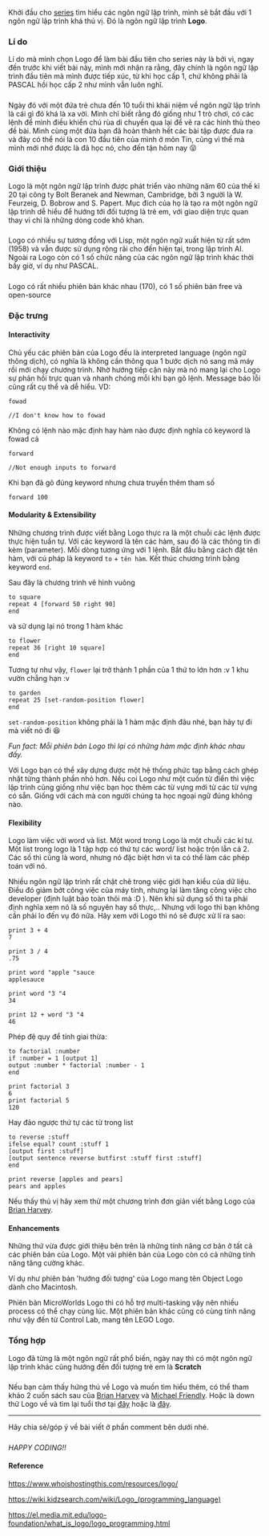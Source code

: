 Khởi đầu cho [series](https://viblo.asia/s/programming-language-Wj53OmY856m) tìm hiểu các ngôn ngữ lập trình, mình sẽ bắt đầu với 1 ngôn ngữ lập trình khá thú vị. Đó là ngôn ngữ lập trình **Logo**.
### Lí do
Lí do mà mình chọn Logo để làm bài đầu tiên cho series này là bởi vì, ngay đến trước khi viết bài này, mình mới nhận ra rằng, đây chính là ngôn ngữ lập trình đầu tiên mà mình được tiếp xúc, từ khi học cấp 1, chứ không phải là PASCAL hồi học cấp 2 như mình vẫn luôn nghĩ.
#####
Ngày đó với một đứa trẻ chưa đến 10 tuổi thì khái niệm về ngôn ngữ lập trình là cái gì đó khá là xa vời. Mình chỉ biết rằng đó giống như 1 trò chơi, có các lệnh để mình điều khiển chú rùa di chuyển qua lại để vẽ ra các hình thù theo đề bài.  Mình cùng một đứa bạn đã hoàn thành hết các bài tập được đưa ra và đây có thể nói là con 10 đầu tiên của mình ở môn Tin, cũng vì thế mà mình mới nhớ được là đã học nó, cho đến tận hôm nay :stuck_out_tongue_closed_eyes:
### Giới thiệu
Logo là một ngôn ngữ lập trình được phát triển vào những năm 60 của thế kỉ 20 tại công ty Bolt Beranek and Newman, Cambridge, bởi 3 người là W. Feurzeig, D. Bobrow and S. Papert.
Mục đích của họ là tạo ra một ngôn ngữ lập trình dễ hiểu để hướng tới đối tượng là trẻ em, với giao diện trực quan thay vì chỉ là những dòng code khô khan.

#####
Logo có nhiều sự tương đồng với Lisp, một ngôn ngữ xuất hiện từ rất sớm (1958) và vẫn được sử dụng rộng rãi cho đến hiện tại, trong lập trình AI. Ngoài ra Logo còn có 1 số chức năng của các ngôn ngữ lập trình khác thời bấy giờ, ví dụ như PASCAL.
#####
Logo có rất nhiều phiên bản khác nhau (170), có 1 số phiên bản free và open-source
### Đặc trưng
#### Interactivity
Chủ yếu các phiên bản của Logo đều là interpreted language (ngôn ngữ thông dịch), có nghĩa là không cần thông qua 1 bước dịch nó sang mã máy rồi mới chạy chương trình. Nhờ hướng tiếp cận này mà nó mang lại cho Logo sự phản hồi trực quan và nhanh chóng mỗi khi bạn gõ lệnh. Message báo lỗi cũng rất cụ thể và dễ hiểu. VD:
```
fowad

//I don't know how to fowad
```
Không có lệnh nào mặc định hay hàm nào được định nghĩa có keyword là fowad cả
```
forward

//Not enough inputs to forward
```
Khi bạn đã gõ đúng keyword nhưng chưa truyền thêm tham số

```
forward 100
```

#### Modularity & Extensibility
Những chương trình được viết bằng Logo thực ra là một chuỗi các lệnh được thực hiện tuần tự. Với các keyword là tên các hàm, sau đó là các thông tin đi kèm (parameter). Mỗi dòng tương ứng với 1 lệnh. Bắt đầu bằng cách đặt tên hàm, với cú pháp là keyword `to` + `tên hàm`. Kết thúc chương trình bằng keyword `end`.

Sau đây là chương trình vẽ hình vuông

```
to square
repeat 4 [forward 50 right 90]
end
```

và sử dụng lại nó trong 1 hàm khác

```
to flower
repeat 36 [right 10 square]
end
```

Tương tự như vậy, `flower` lại trở thành 1 phần của 1 thứ to lớn hơn :v 1 khu vườn chẳng hạn :v 

```
to garden
repeat 25 [set-random-position flower]
end
```

`set-random-position` không phải là 1 hàm mặc định đâu nhé, bạn hãy tự đi mà viết nó đi :laughing:

*Fun fact: Mỗi phiên bản Logo thì lại có những hàm mặc định khác nhau đấy.*

Với Logo bạn có thể xây dựng được một hệ thống phức tạp bằng cách ghép nhặt từng thành phần nhỏ hơn. Nếu coi Logo như một cuốn từ điển thì việc lập trình cũng giống như việc bạn học thêm các từ vựng mới từ các từ vựng có sẵn. Giống với cách mà con người chúng ta học ngoại ngữ đúng không nào.

#### Flexibility
Logo làm việc với word và list. Một word trong Logo là một chuỗi các kí tự. Một list trong logo là 1 tập hợp có thứ tự các word/ list hoặc trộn lẫn cả 2. Các số thì cũng là word, nhưng nó đặc biệt hơn vì ta có thể làm các phép toán với nó.

Nhiều ngôn ngữ lập trình rất chặt chẽ trong việc giới hạn kiểu của dữ liệu. Điều đó giảm bớt công việc của máy tính, nhưng lại làm tăng công việc cho developer (định luật bảo toàn thôi mà :D ). Nên khi sử dụng số thì ta phải định nghĩa xem nó là số nguyên hay số thực,.. Nhưng với logo thì bạn không cần phải lo đến vụ đó nữa. Hãy xem với Logo thì nó sẽ được xử lí ra sao:

```
print 3 + 4
7

print 3 / 4
.75
```

```
print word "apple "sauce
applesauce

print word "3 "4
34

print 12 + word "3 "4
46
```

Phép đệ quy để tính giai thừa:

```
to factorial :number
if :number = 1 [output 1]
output :number * factorial :number - 1
end
```
```
print factorial 3
6
print factorial 5
120
```
Hay đảo ngược thứ tự các từ trong list

```
to reverse :stuff
ifelse equal? count :stuff 1
[output first :stuff]
[output sentence reverse butfirst :stuff first :stuff]
end

print reverse [apples and pears]
pears and apples
```

Nếu thấy thú vị hãy xem thử một chương trình đơn giản viết bằng Logo của  [Brian Harvey](https://people.eecs.berkeley.edu/~bh/logo-sample.html).


#### Enhancements
Những thứ vừa được giới thiệu bên trên là những tính năng cơ bản ở tất cả các phiên bản của Logo. Một vài phiên bản của Logo còn có cả những tính năng tăng cường khác.

Ví dụ như phiên bản 'hướng đối tượng' của Logo mang tên Object Logo dành cho Macintosh.

Phiên bản MicroWorlds Logo thì có hỗ trợ multi-tasking vậy nên nhiều process có thể chạy cùng lúc. Một phiên bản khác cũng có cùng tính năng như vậy đến từ Control Lab, mang tên LEGO Logo.

### Tổng hợp
Logo đã từng là một ngôn ngữ rất phổ biến, ngày nay thì có một ngôn ngữ lập trình khác cũng hướng đến đối tượng trẻ em là **Scratch**
#####
Nếu bạn cảm thấy hứng thú về Logo và muốn tìm hiểu thêm, có thể tham khảo 2 cuốn sách sau của [Brian Harvey](https://el.media.mit.edu/logo-foundation/resources/books.html#CSLS) và [Michael Friendly](https://el.media.mit.edu/logo-foundation/resources/books.html#advanced). Hoặc là down thử Logo về và tìm lại tuổi thơ tại [đây](https://el.media.mit.edu/logo-foundation/resources/software_hardware.html) hoặc là [đây](https://turtleacademy.com/).


-----
Hãy chia sẻ/góp ý về bài viết ở phần comment bên dưới nhé.
#####
*HAPPY CODING!!*
#### Reference
https://www.whoishostingthis.com/resources/logo/

https://wiki.kidzsearch.com/wiki/Logo_(programming_language)

https://el.media.mit.edu/logo-foundation/what_is_logo/logo_programming.html
